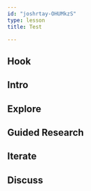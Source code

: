 ```yaml
---
id: "joshrtay-OHUMkzS"
type: lesson
title: Test

---
```


## Hook
<!-- -->
## Intro
<!-- -->
## Explore
<!-- -->
## Guided Research
<!-- -->
## Iterate
<!-- -->
## Discuss
